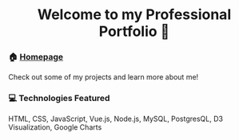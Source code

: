 <h1 align="center">Welcome to my Professional Portfolio 👋</h1>

### 🏠 [Homepage](https://taydougherty.github.io/Professional-Portfolio/#home)

Check out some of my projects and learn more about me!

### :computer: Technologies Featured

HTML, CSS, JavaScript, Vue.js, Node.js, MySQL, PostgresQL, D3 Visualization, Google Charts
